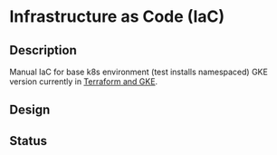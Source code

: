 # Infrastructure as Code (IaC)
## Description
Manual IaC for base k8s environment (test installs namespaced)
GKE version currently in [Terraform and GKE](https://github.com/lago-morph/chiller/wiki/Terraform-and-GKE).
## Design
## Status
